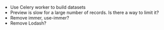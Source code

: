 - Use Celery worker to build datasets
- Preview is slow for a large number of records. Is there a way to limit it?
- Remove immer, use-immer?
- Remove Lodash?
